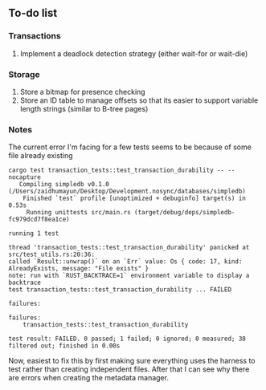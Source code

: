 ## To-do list

### Transactions
1. Implement a deadlock detection strategy (either wait-for or wait-die)

### Storage
1. Store a bitmap for presence checking
2. Store an ID table to manage offsets so that its easier to support variable length strings (similar to B-tree pages)


### Notes
The current error I'm facing for a few tests seems to be because of some file already existing

```shell
cargo test transaction_tests::test_transaction_durability -- --nocapture
   Compiling simpledb v0.1.0 (/Users/zaidhumayun/Desktop/Development.nosync/databases/simpledb)
    Finished `test` profile [unoptimized + debuginfo] target(s) in 0.53s
     Running unittests src/main.rs (target/debug/deps/simpledb-fc979dcd7f8ea1ce)

running 1 test

thread 'transaction_tests::test_transaction_durability' panicked at src/test_utils.rs:20:36:
called `Result::unwrap()` on an `Err` value: Os { code: 17, kind: AlreadyExists, message: "File exists" }
note: run with `RUST_BACKTRACE=1` environment variable to display a backtrace
test transaction_tests::test_transaction_durability ... FAILED

failures:

failures:
    transaction_tests::test_transaction_durability

test result: FAILED. 0 passed; 1 failed; 0 ignored; 0 measured; 38 filtered out; finished in 0.00s
```

Now, easiest to fix this by first making sure everything uses the harness to test rather than creating independent files. After that I can see why there are errors when creating the metadata manager.